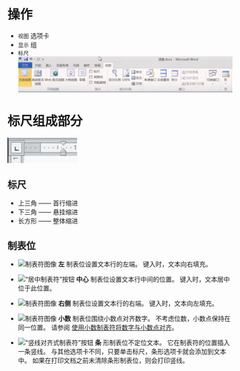 # 操作

- `视图` 选项卡
- `显示` 组
- `标尺`
![](../../../../Resource/Pasted%20image%2020250521092116.png)

# 标尺组成部分

![](../../../../Resource/Pasted%20image%2020250521092605.png)
## 标尺

- 上三角 —— 首行缩进
- 下三角 —— 悬挂缩进
- 长方形 —— 整体缩进

## 制表位
- ![制表符图像](https://support.microsoft.com/images/zh-cn/22da0076-036e-425e-8f28-cfff42ccead6) **左** 制表位设置文本行的左端。 键入时，文本向右填充。
    
- ![“居中制表符”按钮](https://support.microsoft.com/images/zh-cn/b4d20054-8e96-4a40-b94d-ccd78055ca10) **中心** 制表位设置文本行中间的位置。 键入时，文本居中位于此位置。
    
- ![制表符图像](https://support.microsoft.com/images/zh-cn/ae7600fd-6766-40a9-9ec1-ed836930b137) **右侧** 制表位设置文本行的右端。 键入时，文本向左填充。

- ![制表符图像](https://support.microsoft.com/images/zh-cn/1dbe87ee-2f3c-40c6-827b-f2a06c112639) **小数** 制表位围绕小数点对齐数字。 不考虑位数，小数点保持在同一位置。 请参阅 [使用小数制表符将数字与小数点对齐](https://support.microsoft.com/zh-cn/office/%E4%BD%BF%E7%94%A8%E5%B0%8F%E6%95%B0%E7%82%B9%E5%AF%B9%E9%BD%90%E5%BC%8F%E5%88%B6%E8%A1%A8%E7%AC%A6%E6%8E%92%E5%88%97%E6%9C%89%E5%B0%8F%E6%95%B0%E7%82%B9%E7%9A%84%E6%95%B0%E5%AD%97-9d0fcf4d-43e8-4eb1-a1af-632b9e7cd538)。

- ![“竖线对齐式制表符”按钮](https://support.microsoft.com/images/zh-cn/0c3b21c9-e9a0-4bde-bd0a-5a292b836449) **条** 形制表位不定位文本。 它在制表符的位置插入一条竖线。 与其他选项卡不同，只要单击标尺，条形选项卡就会添加到文本中。 如果在打印文档之前未清除条形制表位，则会打印竖线。